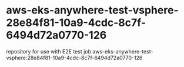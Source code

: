 # aws-eks-anywhere-test-vsphere-28e84f81-10a9-4cdc-8c7f-6494d72a0770-126
repository for use with E2E test job aws-eks-anywhere-test-vsphere:28e84f81-10a9-4cdc-8c7f-6494d72a0770-126
